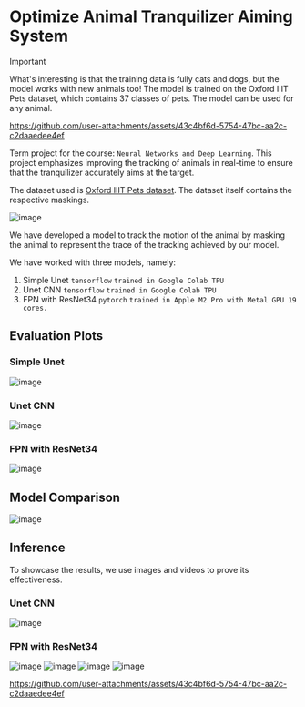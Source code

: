 # Optimize Animal Tranquilizer Aiming System

> [!Important]
> What's interesting is that the training data is fully cats and dogs, but the model works with new animals too! 
> The model is trained on the Oxford IIIT Pets dataset, which contains 37 classes of pets. 
> The model can be used for any animal.

https://github.com/user-attachments/assets/43c4bf6d-5754-47bc-aa2c-c2daaedee4ef

Term project for the course: `Neural Networks and Deep Learning`. This project emphasizes improving the tracking of animals in real-time to ensure that the tranquilizer accurately aims at the target.

The dataset used is [Oxford IIIT Pets dataset](https://www.robots.ox.ac.uk/~vgg/data/pets/). The dataset itself contains the respective maskings.

![image](https://github.com/user-attachments/assets/a3c593a9-3169-48a2-a2fd-41cc6d564f4e)

We have developed a model to track the motion of the animal by masking the animal to represent the trace of the tracking achieved by our model.

We have worked with three models, namely:
1. Simple Unet `tensorflow` `trained in Google Colab TPU`
2. Unet CNN `tensorflow` `trained in Google Colab TPU`
3. FPN with ResNet34 `pytorch` `trained in Apple M2 Pro with Metal GPU 19 cores.`

## Evaluation Plots

### Simple Unet  
    
![image](https://github.com/user-attachments/assets/451a21b2-0467-4e9c-8224-b8173bda2f65)

### Unet CNN  

![image](https://github.com/user-attachments/assets/59e5c650-0af2-4eb3-9400-b200c5dd00bf)

### FPN with ResNet34  

![image](https://github.com/user-attachments/assets/0797877c-1fad-4ce7-bc32-1226ec20c6b2)

## Model Comparison

![image](https://github.com/user-attachments/assets/a81e1233-6c19-4bc1-8971-7237bae3fd4b)

## Inference

To showcase the results, we use images and videos to prove its effectiveness.

### Unet CNN  

![image](https://github.com/user-attachments/assets/b661384b-78df-4abb-b18c-4e7230e3b786)

### FPN with ResNet34  

![image](https://github.com/user-attachments/assets/de01ed13-2d44-43bd-bc80-9a54124c841a)
![image](https://github.com/user-attachments/assets/b62df75f-99e2-4060-9976-3753573b557f)
![image](https://github.com/user-attachments/assets/2671e59a-b621-45d2-b22d-d5bf6e98817f)
![image](https://github.com/user-attachments/assets/150933a6-6794-4879-8851-dacf8a2a1772)

https://github.com/user-attachments/assets/43c4bf6d-5754-47bc-aa2c-c2daaedee4ef



